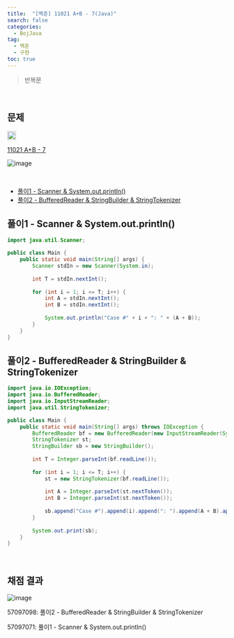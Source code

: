 ```yaml
---
title:  "[백준] 11021 A+B - 7(Java)"
search: false
categories: 
  - BojJava
tag:
  - 백준
  - 구현
toc: true
---
```


> 반복문

<br>

## 문제
<img src="https://static.solved.ac/tier_small/1.svg" width="20px"/>

[11021 A+B - 7](https://www.acmicpc.net/problem/11021)

![image](https://user-images.githubusercontent.com/87406514/223738300-1c895b3e-9115-4d03-8911-a5f514ca35f2.png)

<br>

- [풀이1 - Scanner & System.out.println()](#풀이1---scanner--systemoutprintln)
- [풀이2 - BufferedReader & StringBuilder & StringTokenizer](#풀이2---bufferedreader--stringbuilder--stringtokenizer)


## 풀이1 - Scanner & System.out.println()
```java
import java.util.Scanner;

public class Main {
    public static void main(String[] args) {
        Scanner stdIn = new Scanner(System.in);
        
        int T = stdIn.nextInt();
        
        for (int i = 1; i <= T; i++) {
            int A = stdIn.nextInt();
            int B = stdIn.nextInt();
            
            System.out.println("Case #" + i + ": " + (A + B));
        }
    }
}
```

## 풀이2 - BufferedReader & StringBuilder & StringTokenizer

```java
import java.io.IOException;
import java.io.BufferedReader;
import java.io.InputStreamReader;
import java.util.StringTokenizer;

public class Main {
    public static void main(String[] args) throws IOException {
        BufferedReader bf = new BufferedReader(new InputStreamReader(System.in));
        StringTokenizer st;
        StringBuilder sb = new StringBuilder();
        
        int T = Integer.parseInt(bf.readLine());
        
        for (int i = 1; i <= T; i++) {
            st = new StringTokenizer(bf.readLine());
            
            int A = Integer.parseInt(st.nextToken());
            int B = Integer.parseInt(st.nextToken());
            
            sb.append("Case #").append(i).append(": ").append(A + B).append('\n');
        }
        
        System.out.print(sb);
    }
}
```

<br>

## 채점 결과
![image](https://user-images.githubusercontent.com/87406514/223738812-b72600c9-e20e-4e7d-bb25-2b5ab47d7440.png)

57097098: 풀이2 - BufferedReader & StringBuilder & StringTokenizer

57097071: 풀이1 - Scanner & System.out.println()

